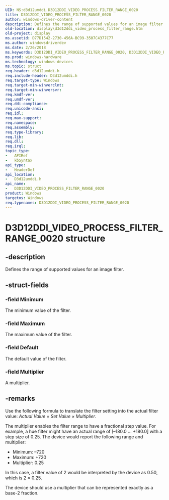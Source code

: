 ```yaml
---
UID: NS:d3d12umddi.D3D12DDI_VIDEO_PROCESS_FILTER_RANGE_0020
title: D3D12DDI_VIDEO_PROCESS_FILTER_RANGE_0020
author: windows-driver-content
description: Defines the range of supported values for an image filter.
old-location: display\d3d12ddi_video_process_filter_range.htm
old-project: display
ms.assetid: D77D1542-2730-456A-BC99-3507C4377C77
ms.author: windowsdriverdev
ms.date: 2/26/2018
ms.keywords: D3D12DDI_VIDEO_PROCESS_FILTER_RANGE_0020, D3D12DDI_VIDEO_PROCESS_FILTER_RANGE_0020 structure [Display Devices], d3d12umddi/D3D12DDI_VIDEO_PROCESS_FILTER_RANGE_0020, display.d3d12ddi_video_process_filter_range
ms.prod: windows-hardware
ms.technology: windows-devices
ms.topic: struct
req.header: d3d12umddi.h
req.include-header: D3d12umddi.h
req.target-type: Windows
req.target-min-winverclnt: 
req.target-min-winversvr: 
req.kmdf-ver: 
req.umdf-ver: 
req.ddi-compliance: 
req.unicode-ansi: 
req.idl: 
req.max-support: 
req.namespace: 
req.assembly: 
req.type-library: 
req.lib: 
req.dll: 
req.irql: 
topic_type:
-	APIRef
-	kbSyntax
api_type:
-	HeaderDef
api_location:
-	D3d12umddi.h
api_name:
-	D3D12DDI_VIDEO_PROCESS_FILTER_RANGE_0020
product: Windows
targetos: Windows
req.typenames: D3D12DDI_VIDEO_PROCESS_FILTER_RANGE_0020
---
```


# D3D12DDI_VIDEO_PROCESS_FILTER_RANGE_0020 structure


## -description


Defines the range of supported values for an image filter.


## -struct-fields




### -field Minimum

The minimum value of the filter. 


### -field Maximum

The maximum value of the filter. 


### -field Default

The default value of the filter. 


### -field Multiplier

A multiplier. 


## -remarks



Use the following formula to translate the filter setting into the actual filter value: <i>Actual Value = Set Value × Multiplier</i>.

The multiplier enables the filter range to have a fractional step value.
For example, a hue filter might have an actual range of [–180.0 ... +180.0] with a step size of 0.25. The device would report the following range and multiplier:


<ul>
<li>
Minimum: –720

</li>
<li>
Maximum: +720

</li>
<li>
Multiplier: 0.25

</li>
</ul>
In this case, a filter value of 2 would be interpreted by the device as 0.50, which is 2 × 0.25.

The device should use a multiplier that can be represented exactly as a base-2 fraction.



